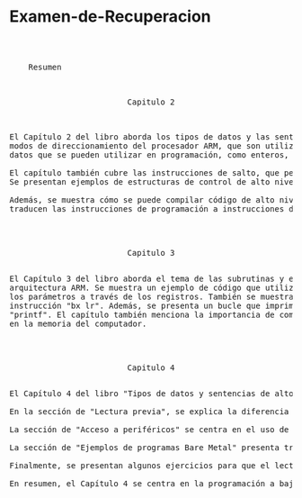# Examen-de-Recuperacion

</pre>

<pre>
  <p align=left>
    Resumen
 <p align=center>
Capitulo 2
<p align=left>
  
El Capítulo 2 del libro aborda los tipos de datos y las sentencias de alto nivel en programación. Comienza con una introducción a los
modos de direccionamiento del procesador ARM, que son utilizados para acceder a la memoria. Luego, se explican los diferentes tipos de
datos que se pueden utilizar en programación, como enteros, caracteres y punteros.

El capítulo también cubre las instrucciones de salto, que permiten controlar el flujo de ejecución de un programa. 
Se presentan ejemplos de estructuras de control de alto nivel, como el condicional if-else y los bucles for y while.

Además, se muestra cómo se puede compilar código de alto nivel a ensamblador, lo que permite entender cómo se 
traducen las instrucciones de programación a instrucciones de bajo nivel que el procesador puede ejecutar.

  <p align=center>
Capitulo 3
<p align=left>
El Capítulo 3 del libro aborda el tema de las subrutinas y el paso de parámetros en el lenguaje de programación ensamblador para la
arquitectura ARM. Se muestra un ejemplo de código que utiliza la instrucción "bl" para llamar a una subrutina y se explica cómo se pasan
los parámetros a través de los registros. También se muestra cómo se recuperan los registros y se sale de la subrutina utilizando la
instrucción "bx lr". Además, se presenta un bucle que imprime los primeros 10 valores de una secuencia de Fibonacci utilizando la función
"printf". El capítulo también menciona la importancia de compilar el código a ensamblador para comprender mejor cómo se manejan los datos
en la memoria del computador.
  
  <p align=center>
Capitulo 4
<p align=left>
El Capítulo 4 del libro "Tipos de datos y sentencias de alto nivel" se titula "E/S a bajo nivel" y aborda el tema de cómo acceder a los periféricos de un sistema informático de forma directa, sin utilizar las capas de librerías y el kernel del sistema operativo.

En la sección de "Lectura previa", se explica la diferencia entre las capas de librerías y el kernel, y se introduce el concepto de programación en "Bare Metal", que consiste en ejecutar código directamente en el hardware sin la intervención del sistema operativo.

La sección de "Acceso a periféricos" se centra en el uso de los periféricos GPIO (General-Purpose Input/Output) y el temporizador del sistema. Se explican los conceptos básicos de cómo interactuar con estos periféricos y se proporcionan ejemplos de programas Bare Metal que utilizan estos periféricos.

La sección de "Ejemplos de programas Bare Metal" presenta tres ejemplos prácticos: un programa que hace parpadear un LED utilizando un bucle de retardo, otro programa que utiliza un temporizador para controlar el parpadeo del LED, y un programa que genera sonido utilizando el temporizador.

Finalmente, se presentan algunos ejercicios para que el lector ponga en práctica los conceptos aprendidos, como crear una cadencia variable utilizando un bucle de retardo o un temporizador, y generar una escala musical utilizando el temporizador.

En resumen, el Capítulo 4 se centra en la programación a bajo nivel, mostrando cómo acceder directamente a los periféricos de un sistema informático sin utilizar el sistema operativo. Se explican los conceptos básicos y se proporcionan ejemplos prácticos para que el lector pueda aplicarlos en sus propios proyectos.

</pre>
